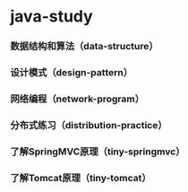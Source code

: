 # java-study
### 数据结构和算法（data-structure）
### 设计模式（design-pattern）
### 网络编程（network-program）
### 分布式练习（distribution-practice）
### 了解SpringMVC原理（tiny-springmvc）
### 了解Tomcat原理（tiny-tomcat）